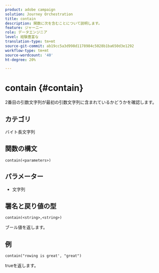 ```yaml
---
product: adobe campaign
solution: Journey Orchestration
title: contain
description: 関数に次を含むことについて説明します。
feature: ジャーニー
role: データエンジニア
level: 経験豊富な
translation-type: tm+mt
source-git-commit: ab19cc5a3d998d1178984c5028b1ba650d3e1292
workflow-type: tm+mt
source-wordcount: '40'
ht-degree: 20%

---
```



# contain {#contain}

2番目の引数文字列が最初の引数文字列に含まれているかどうかを確認します。

## カテゴリ

 バイト長文字列

## 関数の構文

`contain(<parameters>)`

## パラメーター

* 文字列

## 署名と戻り値の型

`contain(<string>,<string>)`

ブール値を返します。

## 例

`contain("rowing is great', "great")`

trueを返します。
